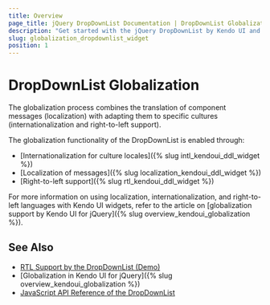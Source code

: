 ```yaml
---
title: Overview
page_title: jQuery DropDownList Documentation | DropDownList Globalization
description: "Get started with the jQuery DropDownList by Kendo UI and learn about the globalization options it supports."
slug: globalization_dropdownlist_widget
position: 1
---
```


# DropDownList Globalization

The globalization process combines the translation of component messages (localization) with adapting them to specific cultures (internationalization and right-to-left support).

The globalization functionality of the DropDownList is enabled through:
* [Internationalization for culture locales]({% slug intl_kendoui_ddl_widget %})
* [Localization of messages]({% slug localization_kendoui_ddl_widget %})
* [Right-to-left support]({% slug rtl_kendoui_ddl_widget %})

For more information on using localization, internationalization, and right-to-left languages with Kendo UI widgets, refer to the article on [globalization support by Kendo UI for jQuery]({% slug overview_kendoui_globalization %}).

## See Also

* [RTL Support by the DropDownList (Demo)](https://demos.telerik.com/kendo-ui/dropdownlist/right-to-left-support)
* [Globalization in Kendo UI for jQuery]({% slug overview_kendoui_globalization %})
* [JavaScript API Reference of the DropDownList](/api/javascript/ui/dropdownlist)
